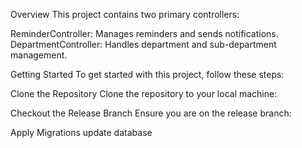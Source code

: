 Overview This project contains two primary controllers:

ReminderController: Manages reminders and sends notifications. DepartmentController: Handles department and sub-department management.

Getting Started To get started with this project, follow these steps:

Clone the Repository Clone the repository to your local machine:

Checkout the Release Branch Ensure you are on the release branch:

Apply Migrations update database
